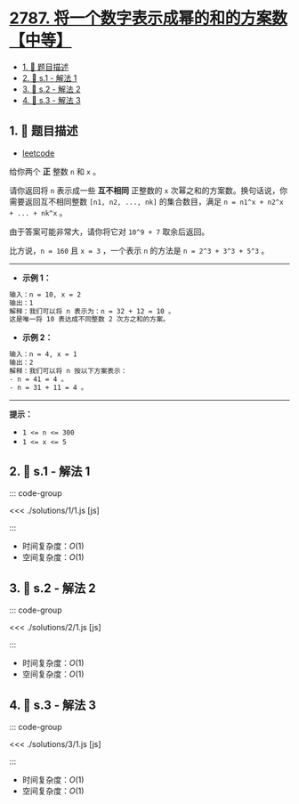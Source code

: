 # [2787. 将一个数字表示成幂的和的方案数【中等】](https://github.com/tnotesjs/TNotes.leetcode/tree/main/notes/2787.%20%E5%B0%86%E4%B8%80%E4%B8%AA%E6%95%B0%E5%AD%97%E8%A1%A8%E7%A4%BA%E6%88%90%E5%B9%82%E7%9A%84%E5%92%8C%E7%9A%84%E6%96%B9%E6%A1%88%E6%95%B0%E3%80%90%E4%B8%AD%E7%AD%89%E3%80%91)

<!-- region:toc -->

- [1. 📝 题目描述](#1--题目描述)
- [2. 🎯 s.1 - 解法 1](#2--s1---解法-1)
- [3. 🎯 s.2 - 解法 2](#3--s2---解法-2)
- [4. 🎯 s.3 - 解法 3](#4--s3---解法-3)

<!-- endregion:toc -->

## 1. 📝 题目描述

- [leetcode](https://leetcode.cn/problems/ways-to-express-an-integer-as-sum-of-powers/)

给你两个 **正** 整数 `n` 和 `x` 。

请你返回将 `n` 表示成一些 **互不相同** 正整数的 `x` 次幂之和的方案数。换句话说，你需要返回互不相同整数 `[n1, n2, ..., nk]` 的集合数目，满足 `n = n1^x + n2^x + ... + nk^x` 。

由于答案可能非常大，请你将它对 `10^9 + 7` 取余后返回。

比方说，`n = 160` 且 `x = 3` ，一个表示 `n` 的方法是 `n = 2^3 + 3^3 + 5^3` 。

---

- **示例 1：**

```txt
输入：n = 10, x = 2
输出：1
解释：我们可以将 n 表示为：n = 32 + 12 = 10 。
这是唯一将 10 表达成不同整数 2 次方之和的方案。
```

- **示例 2：**

```txt
输入：n = 4, x = 1
输出：2
解释：我们可以将 n 按以下方案表示：
- n = 41 = 4 。
- n = 31 + 11 = 4 。
```

---

**提示：**

- `1 <= n <= 300`
- `1 <= x <= 5`

## 2. 🎯 s.1 - 解法 1

::: code-group

<<< ./solutions/1/1.js [js]

:::

- 时间复杂度：$O(1)$
- 空间复杂度：$O(1)$

## 3. 🎯 s.2 - 解法 2

::: code-group

<<< ./solutions/2/1.js [js]

:::

- 时间复杂度：$O(1)$
- 空间复杂度：$O(1)$

## 4. 🎯 s.3 - 解法 3

::: code-group

<<< ./solutions/3/1.js [js]

:::

- 时间复杂度：$O(1)$
- 空间复杂度：$O(1)$
